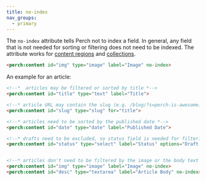 ```yaml
---
title: no-index
nav_groups:
  - primary
---
```


The `no-index` attribute tells Perch not to index a field. In general, any field that is not needed for sorting or filtering does not need to be indexed. The attribute works for [content regions](/functions/content/) and [collections](/runway/collections/).

```html
<perch:content id="img" type="image" label="Image" no-index>
```

An example for an article:

```html
<!--*  articles may be filtered or sorted by title *-->
<perch:content id="title" type="text" label="Title">

<!--* article URL may contain the slug (e.g. /blog/?s=perch-is-awesome), which can be used to look up the article *-->
<perch:content id="slug" type="slug" for="title">

<!--* articles need to be sorted by the published date *-->
<perch:content id="date" type="date" label="Published Date">

<!--* drafts need to be excluded, so status field is needed for filtering *-->
<perch:content id="status" type="select" label="Status" options="Draft,Published">


<!--* articles don't need to be filtered by the image or the body text *-->
<perch:content id="img" type="image" label="Image" no-index>
<perch:content id="desc" type="textarea" label="Article Body" no-index>
```